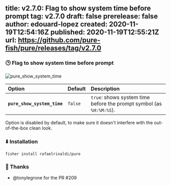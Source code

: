 title:	v2.7.0: Flag to show system time before prompt
tag:	v2.7.0
draft:	false
prerelease:	false
author:	edouard-lopez
created:	2020-11-19T12:54:16Z
published:	2020-11-19T12:55:21Z
url:	https://github.com/pure-fish/pure/releases/tag/v2.7.0
--
### :clock3: Flag to show system time before prompt

![pure_show_system_time](https://user-images.githubusercontent.com/349645/74993469-b91b3780-5410-11ea-916b-4b143501e625.png)

| Option                                         | Default | Description                                                                                     |
| :--------------------------------------------- | :------ | :---------------------------------------------------------------------------------------------- |
| **`pure_show_system_time`** | `false` | `true`: shows system time before the prompt symbol (as `%H:%M:%S`).

Option is disabled by default, to make sure it doesn't interfere with the out-of-the-box clean look.


### :arrow_down: Installation

    fisher install rafaelrinaldi/pure

### :clap: Thanks

* @tonylegrone for the PR #209 
